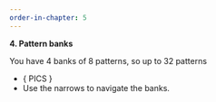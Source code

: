 ```yaml
---
order-in-chapter: 5
---
```


**4. Pattern banks**

You have 4 banks of 8 patterns, so up to 32 patterns
- { PICS }
- Use the narrows to navigate the banks.
